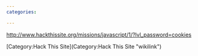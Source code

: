 ```yaml
---
categories:

---
```

<http://www.hackthissite.org/missions/javascript/1/?lvl_password=cookies>

[Category:Hack This Site](Category:Hack This Site "wikilink")
